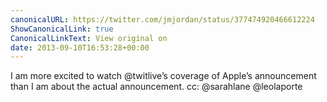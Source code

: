 ```yaml
---
canonicalURL: https://twitter.com/jmjordan/status/377474920466612224
ShowCanonicalLink: true
CanonicalLinkText: View original on
date: 2013-09-10T16:53:28+00:00
---
```

I am more excited to watch @twitlive’s coverage of Apple’s announcement than I am about the actual announcement. cc: @sarahlane @leolaporte